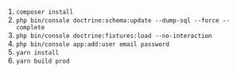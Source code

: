 1. `composer install`
2. `php bin/console doctrine:schema:update --dump-sql --force --complete`
3. `php bin/console doctrine:fixtures:load --no-interaction`
3. `php bin/console app:add:user email password`
4. `yarn install`
5. `yarn build prod`